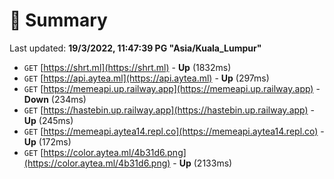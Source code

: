 # 📖 Summary
Last updated: **19/3/2022, 11:47:39 PG "Asia/Kuala_Lumpur"**

- `GET` [https://shrt.ml](https://shrt.ml) - **Up** (1832ms)
- `GET` [https://api.aytea.ml](https://api.aytea.ml) - **Up** (297ms)
- `GET` [https://memeapi.up.railway.app](https://memeapi.up.railway.app) - **Down** (234ms)
- `GET` [https://hastebin.up.railway.app](https://hastebin.up.railway.app) - **Up** (245ms)
- `GET` [https://memeapi.aytea14.repl.co](https://memeapi.aytea14.repl.co) - **Up** (172ms)
- `GET` [https://color.aytea.ml/4b31d6.png](https://color.aytea.ml/4b31d6.png) - **Up** (2133ms)
